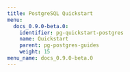 ```yaml
---
title: PostgreSQL Quickstart
menu:
  docs_0.9.0-beta.0:
    identifier: pg-quickstart-postgres
    name: Quickstart
    parent: pg-postgres-guides
    weight: 15
menu_name: docs_0.9.0-beta.0
---
```

